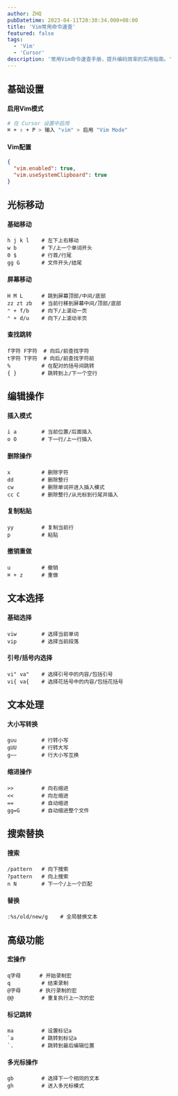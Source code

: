 ```yaml
---
author: ZHQ
pubDatetime: 2023-04-11T20:30:34.000+08:00
title: 'Vim常用命令速查'
featured: false
tags:
  - 'Vim'
  - 'Cursor'
description: '常用Vim命令速查手册，提升编码效率的实用指南。'
---
```


## 基础设置

#### 启用Vim模式
```bash
# 在 Cursor 设置中启用
⌘ + ⇧ + P > 输入 "vim" > 启用 "Vim Mode"
```

#### Vim配置
```json
{
  "vim.enabled": true,
  "vim.useSystemClipboard": true
}
```

## 光标移动

#### 基础移动
```vim
h j k l    # 左下上右移动
w b        # 下/上一个单词开头
0 $        # 行首/行尾
gg G       # 文件开头/结尾
```

#### 屏幕移动
```vim
H M L      # 跳到屏幕顶部/中间/底部
zz zt zb   # 当前行移到屏幕中间/顶部/底部
⌃ + f/b    # 向下/上滚动一页
⌃ + d/u    # 向下/上滚动半页
```

#### 查找跳转
```vim
f字符 F字符  # 向后/前查找字符
t字符 T字符  # 向后/前查找字符前
%          # 在配对的括号间跳转
{ }        # 跳转到上/下一个空行
```

## 编辑操作

#### 插入模式
```vim
i a        # 当前位置/后面插入
o O        # 下一行/上一行插入
```

#### 删除操作
```vim
x          # 删除字符
dd         # 删除整行
cw         # 删除单词并进入插入模式
cc C       # 删除整行/从光标到行尾并插入
```

#### 复制粘贴
```vim
yy         # 复制当前行
p          # 粘贴
```

#### 撤销重做
```vim
u          # 撤销
⌘ + z      # 重做
```

## 文本选择

#### 基础选择
```vim
viw        # 选择当前单词
vip        # 选择当前段落
```

#### 引号/括号内选择
```vim
vi" va"    # 选择引号中的内容/包括引号
vi{ va{    # 选择花括号中的内容/包括花括号
```

## 文本处理

#### 大小写转换
```vim
guu        # 行转小写
gUU        # 行转大写
g~~        # 行大小写互换
```

#### 缩进操作
```vim
>>         # 向右缩进
<<         # 向左缩进
==         # 自动缩进
gg=G       # 自动缩进整个文件
```

## 搜索替换

#### 搜索
```vim
/pattern   # 向下搜索
?pattern   # 向上搜索
n N        # 下一个/上一个匹配
```

#### 替换
```vim
:%s/old/new/g    # 全局替换文本
```

## 高级功能

#### 宏操作
```vim
q字母      # 开始录制宏
q          # 结束录制
@字母      # 执行录制的宏
@@         # 重复执行上一次的宏
```

#### 标记跳转
```vim
ma         # 设置标记a
`a         # 跳转到标记a
`.         # 跳转到最后编辑位置
```

#### 多光标操作
```vim
gb         # 选择下一个相同的文本
gh         # 进入多光标模式
```